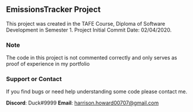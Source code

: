 ## EmissionsTracker Project

This project was created in the TAFE Course, Diploma of Software Development in Semester 1.
Project Initial Commit Date: 02/04/2020.

### Note

The code in this project is not commented correctly and only serves as proof of experience in my portfolio

### Support or Contact

If you find bugs or need help understanding some code please contact me.

**Discord**: Duck#9999
**Email**: harrison.howard00707@gmail.com
